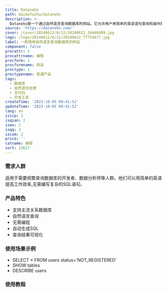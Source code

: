 ```yaml
---
title: Dataneko
path: daimafuzhu/dataneko
description: >-
  Dataneko是一个通过自然语言查询数据库的网站。它允许用户用简单的英语语句查询和操作数据库,而不需要编写任何SQL代码。Dataneko适用于各种关系数据库,包括MySQL、PostgreSQL、SQLite等。它使用了自然语言处理技术,可以解析用户的英语查询,自动生成对应的SQL语句,从而实现无代码数据库访问。Dataneko让开发者和ANALYST们更高效地利用数据库资源。
source: 'https://dataneko.com/'
cover: /cover/20240612/6/12/20240612_3de60d99.jpg
logo: /logo/20240612/6/12/20240612_ff75d477.jpg
label: 一款使用自然语言查询数据库的网站
component: false
procattr: 5
procattrname: 编程
procform: 1
procformname: 网站
proctype: 1
proctypename: 普通产品
tags:
  - 数据库
  - 自然语言处理
  - 无代码
  - 开发工具
createTime: '2023-10-05 09:41:52'
updateTime: '2023-10-05 09:41:52'
lang: en
isicp: 2
isqian: 2
iswx: 2
isqq: 2
iscom: 2
price: ''
catname: 编程
sort: 13627
---
```




### 需求人群
适用于需要频繁查询数据库的开发者、数据分析师等人群。他们可以用简单的英语提高工作效率,无需编写复杂的SQL语句。

### 产品特色
- 支持主流关系数据库
- 自然语言查询
- 无需编程
- 自动生成SQL
- 查询结果可视化

### 使用场景示例
- SELECT * FROM users status='NOT_REGISTERED'
- SHOW tables
- DESCRIBE users

### 使用教程


  
